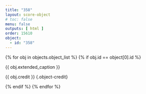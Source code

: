 ```yaml
---
title: "358"
layout: score-object
# toc: false
menu: false
outputs: [ html ]
order: 15610
object:
  - id: "358"
---
```


{% for obj in objects.object_list %}
{% if obj.id == object[0].id %}

{{ obj.extended_caption }}

{{ obj.credit }} {.object-credit}

{% endif %}
{% endfor %}
